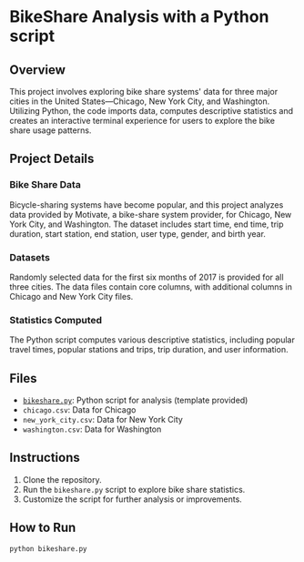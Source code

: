 
# BikeShare Analysis with a Python script

## Overview
This project involves exploring bike share systems' data for three major cities in the United States—Chicago, New York City, and Washington. Utilizing Python, the code imports data, computes descriptive statistics and creates an interactive terminal experience for users to explore the bike share usage patterns.

## Project Details
### Bike Share Data
Bicycle-sharing systems have become popular, and this project analyzes data provided by Motivate, a bike-share system provider, for Chicago, New York City, and Washington. The dataset includes start time, end time, trip duration, start station, end station, user type, gender, and birth year.

### Datasets
Randomly selected data for the first six months of 2017 is provided for all three cities. The data files contain core columns, with additional columns in Chicago and New York City files.

### Statistics Computed
The Python script computes various descriptive statistics, including popular travel times, popular stations and trips, trip duration, and user information.

## Files
- [`bikeshare.py`](https://github.com/KhaledAbbas94/Bike-Share-Analysis-using-Python/blob/main/bikeshare.py): Python script for analysis (template provided)
- `chicago.csv`: Data for Chicago
- `new_york_city.csv`: Data for New York City
- `washington.csv`: Data for Washington

## Instructions
1. Clone the repository.
2. Run the `bikeshare.py` script to explore bike share statistics.
3. Customize the script for further analysis or improvements.

## How to Run
```bash
python bikeshare.py
